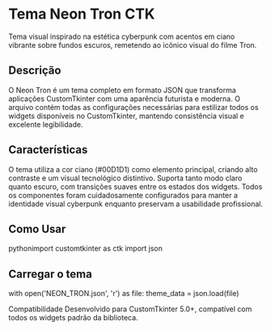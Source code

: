 # Tema Neon Tron CTK

Tema visual inspirado na estética cyberpunk com acentos em ciano vibrante sobre fundos escuros, remetendo ao icônico visual do filme Tron.

## Descrição
O Neon Tron é um tema completo em formato JSON que transforma aplicações CustomTkinter com uma aparência futurista e moderna. O arquivo contém todas as configurações necessárias para estilizar todos os widgets disponíveis no CustomTkinter, mantendo consistência visual e excelente legibilidade.

## Características
O tema utiliza a cor ciano (#00D1D1) como elemento principal, criando alto contraste e um visual tecnológico distintivo. Suporta tanto modo claro quanto escuro, com transições suaves entre os estados dos widgets. Todos os componentes foram cuidadosamente configurados para manter a identidade visual cyberpunk enquanto preservam a usabilidade profissional.

## Como Usar
pythonimport customtkinter as ctk
import json

## Carregar o tema
with open('NEON_TRON.json', 'r') as file:
    theme_data = json.load(file)


Compatibilidade
Desenvolvido para CustomTkinter 5.0+, compatível com todos os widgets padrão da biblioteca.
